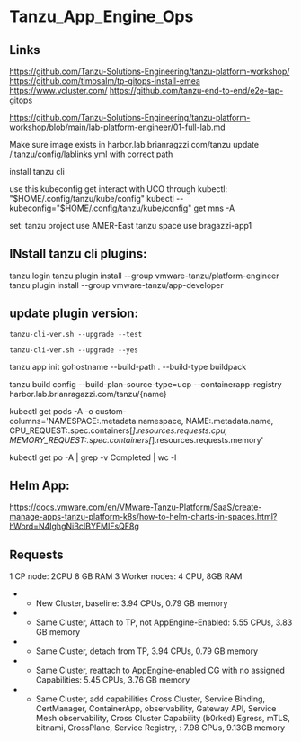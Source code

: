 # Tanzu_App_Engine_Ops

## Links
https://github.com/Tanzu-Solutions-Engineering/tanzu-platform-workshop/
https://github.com/timosalm/tp-gitops-install-emea
https://www.vcluster.com/
https://github.com/tanzu-end-to-end/e2e-tap-gitops

https://github.com/Tanzu-Solutions-Engineering/tanzu-platform-workshop/blob/main/lab-platform-engineer/01-full-lab.md


Make sure image exists in harbor.lab.brianragzzi.com/tanzu
update /.tanzu/config/lablinks.yml with correct path

install tanzu cli


use this kubeconfig get interact with UCO through kubectl:
"$HOME/.config/tanzu/kube/config"
kubectl --kubeconfig="$HOME/.config/tanzu/kube/config" get mns -A


set:
tanzu project use AMER-East
tanzu space use bragazzi-app1


## INstall tanzu cli plugins:

tanzu login
tanzu plugin install --group vmware-tanzu/platform-engineer
tanzu plugin install --group vmware-tanzu/app-developer

## update plugin version:
```
tanzu-cli-ver.sh --upgrade --test
```

```
tanzu-cli-ver.sh --upgrade --yes
```



tanzu app init gohostname --build-path . --build-type buildpack


tanzu build config --build-plan-source-type=ucp --containerapp-registry harbor.lab.brianragazzi.com/tanzu/{name}



kubectl get pods -A  -o custom-columns='NAMESPACE:.metadata.namespace, NAME:.metadata.name, CPU_REQUEST:.spec.containers[*].resources.requests.cpu, MEMORY_REQUEST:.spec.containers[*].resources.requests.memory'

kubectl get po -A | grep -v Completed | wc -l

## Helm App:
https://docs.vmware.com/en/VMware-Tanzu-Platform/SaaS/create-manage-apps-tanzu-platform-k8s/how-to-helm-charts-in-spaces.html?hWord=N4IghgNiBcIBYFMIFsQF8g


## Requests
1 CP node: 2CPU 8 GB RAM
3 Worker nodes: 4 CPU, 8GB RAM

* - New Cluster, baseline:  3.94 CPUs, 0.79 GB memory
* - Same Cluster, Attach to TP, not AppEngine-Enabled: 5.55 CPUs, 3.83 GB memory
* - Same Cluster, detach from TP, 3.94 CPUs, 0.79 GB memory
* - Same Cluster, reattach to AppEngine-enabled CG with no assigned Capabilities: 5.45 CPUs, 3.76 GB memory
* - Same Cluster, add capabilities
       Cross Cluster,
       Service Binding,
       CertManager,
       ContainerApp,
       observability,
       Gateway API,
       Service Mesh observability,
       Cross Cluster Capability (b0rked)
       Egress,
       mTLS,
       bitnami,
       CrossPlane,
       Service Registry,
       : 7.98 CPUs, 9.13GB memory
